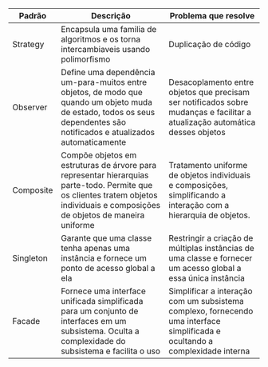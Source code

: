 | Padrão | Descrição | Problema que resolve |
| -------- | -------- |------------ |
| Strategy | Encapsula uma familia de algoritmos e os torna intercambiaveis usando polimorfismo | Duplicação de código |
| Observer | Define uma dependência um-para-muitos entre objetos, de modo que quando um objeto muda de estado, todos os seus dependentes são notificados e atualizados automaticamente | Desacoplamento entre objetos que precisam ser notificados sobre mudanças e facilitar a atualização automática desses objetos |
| Composite |Compõe objetos em estruturas de árvore para representar hierarquias parte-todo. Permite que os clientes tratem objetos individuais e composições de objetos de maneira uniforme | Tratamento uniforme de objetos individuais e composições, simplificando a interação com a hierarquia de objetos. |
| Singleton |Garante que uma classe tenha apenas uma instância e fornece um ponto de acesso global a ela | Restringir a criação de múltiplas instâncias de uma classe e fornecer um acesso global a essa única instância |
| Facade |Fornece uma interface unificada simplificada para um conjunto de interfaces em um subsistema. Oculta a complexidade do subsistema e facilita o uso | Simplificar a interação com um subsistema complexo, fornecendo uma interface simplificada e ocultando a complexidade interna |



